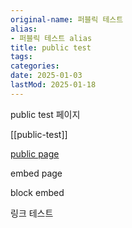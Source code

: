 ```yaml
---
original-name: 퍼블릭 테스트
alias:
- 퍼블릭 테스트 alias
title: public test
tags:
categories:
date: 2025-01-03
lastMod: 2025-01-18
---
```







public test 페이지



[[public-test]]

[public page]()



embed page



block embed

링크 테스트

